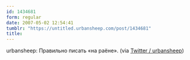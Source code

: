 ```yaml
---
id: 1434681
form: regular
date: 2007-05-02 12:54:41
tumblr: "https://untitled.urbansheep.com/post/1434681"
title:
---
```


<p>urbansheep: Правильно писать «на раёне». (via <a href="http://twitter.com/urbansheep/statuses/46967932">Twitter / urbansheep</a>)</p>

